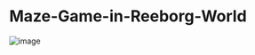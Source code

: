 # Maze-Game-in-Reeborg-World
![image](https://github.com/user-attachments/assets/006329e3-8580-441e-b931-7307b2dac611)
